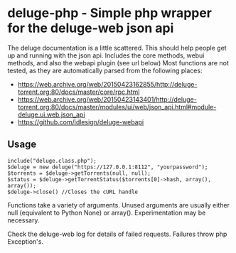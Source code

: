 # deluge-php - Simple php wrapper for the deluge-web json api
The deluge documentation is a little scattered. This should help people get up and running with the json api. Includes the core methods, webui methods, and also the webapi plugin (see url below)
Most functions are not tested, as they are automatically parsed from the following places:
* https://web.archive.org/web/20150423162855/http://deluge-torrent.org:80/docs/master/core/rpc.html
* https://web.archive.org/web/20150423143401/http://deluge-torrent.org:80/docs/master/modules/ui/web/json_api.html#module-deluge.ui.web.json_api
* https://github.com/idlesign/deluge-webapi

## Usage
```
include("deluge.class.php");
$deluge = new deluge("https://127.0.0.1:8112", "yourpassword");
$torrents = $deluge->getTorrents(null, null);
$status = $deluge->getTorrentStatus($torrents[0]->hash, array(), array());
$deluge->close() //Closes the cURL handle
```
Functions take a variety of arguments. Unused arguments are usually either null (equivalent to Python None) or array(). Experimentation may be necessary.

Check the deluge-web log for details of failed requests. Failures throw php Exception's.
